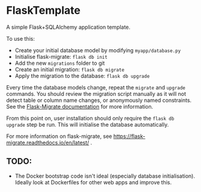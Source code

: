 # FlaskTemplate

A simple Flask+SQLAlchemy application template.

To use this:

- Create your initial database model by modifying `myapp/database.py`
- Initialise flask-migrate: `flask db init`
- Add the new `migrations` folder to git
- Create an initial migration: `flask db migrate`
- Apply the migration to the database: `flask db upgrade`

Every time the database models change, repeat the `migrate` and `upgrade` commands. You should review the migration script manually as it will not detect table or column name changes, or anonymously named constraints. See the [Flask-Migrate documentation](https://flask-migrate.readthedocs.io/en/latest/) for more information.

From this point on, user installation should only require the `flask db upgrade` step be run. This will initialise the database automatically.

For more information on flask-migrate, see https://flask-migrate.readthedocs.io/en/latest/ .

## TODO:

- The Docker bootstrap code isn't ideal (especially database initialisation). Ideally look at Dockerfiles for other web apps and improve this.
